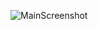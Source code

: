 ![MainScreenshot](https://github.com/Giralis/NewsApp/tree/main/NewsApp_Screenshots/NewsApp_MainScreen.png)
